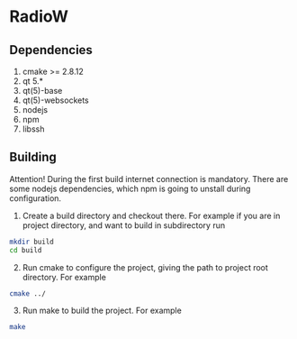 # RadioW

## Dependencies

1. cmake >= 2.8.12
2. qt 5.*
  1. qt(5)-base
  2. qt(5)-websockets
3. nodejs
4. npm
5. libssh

## Building

Attention! During the first build internet connection is mandatory. There are some nodejs dependencies, which npm is going to unstall during configuration.

1. Create a build directory and checkout there. For example if you are in project directory, and want to build in subdirectory run

  ```bash
  mkdir build
  cd build
  ```
2. Run cmake to configure the project, giving the path to project root directory. For example

  ```bash
  cmake ../
  ```
3. Run make to build the project. For example

  ```bash
  make
  ```
